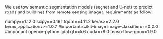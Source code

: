 We use tow semantic segmentation models (segnet and U-net) to predict roads and buildings from remote sensing images.
requirements as follow:

numpy==1.12.0
scipy==0.19.1
tqdm==4.11.2
keras>=2.2.0
keras_applications>=1.0.7  #important
scikit-image
image-classifiers==0.2.0  #important
opencv-python
gdal
qt==5.6
cuda==9.0
tensorflow-gpu==1.9.0


